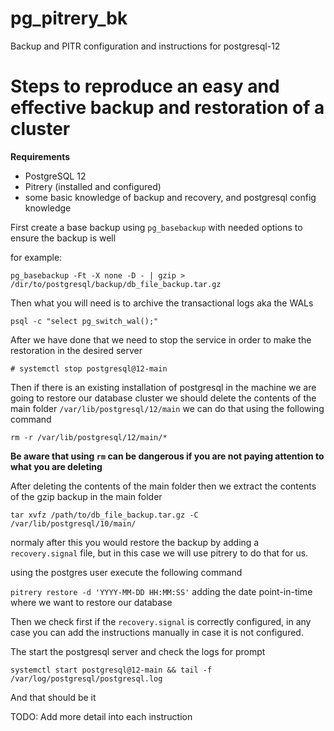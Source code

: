 # pg_pitrery_bk
Backup and PITR configuration and instructions for postgresql-12 

# Steps to reproduce an easy and effective backup and restoration of a cluster

**Requirements**
- PostgreSQL 12
- Pitrery (installed and configured)
- some basic knowledge of backup and recovery, and postgresql config knowledge

First create a base backup using `pg_basebackup` with needed options to ensure the backup is well

for example:

`pg_basebackup -Ft -X none -D - | gzip > /dir/to/postgresql/backup/db_file_backup.tar.gz`

Then what you will need is to archive the transactional logs aka the WALs 

`psql -c "select pg_switch_wal();"`

After we have done that we need to stop the service in order to make the restoration in the desired server

`# systemctl stop postgresql@12-main`

Then if there is an existing installation of postgresql in the machine we are going to restore our database cluster 
we should delete the contents of the main folder `/var/lib/postgresql/12/main` we can do that using the following command

`rm -r /var/lib/postgresql/12/main/*`

**Be aware that using `rm` can be dangerous if you are not paying attention to what you are deleting**

After deleting the contents of the main folder then we extract the contents of the gzip backup in the main folder

`tar xvfz /path/to/db_file_backup.tar.gz -C /var/lib/postgresql/10/main/`

normaly after this you would restore the backup by adding a `recovery.signal` file, but in this case we 
will use pitrery to do that for us.

using the postgres user execute the following command

`pitrery restore -d 'YYYY-MM-DD HH:MM:SS'` adding the date point-in-time where we want to restore our database

Then we check first if the `recovery.signal` is correctly configured, in any case you can add the instructions manually 
in case it is not configured.

The start the postgresql server and check the logs for prompt

`systemctl start postgresql@12-main && tail -f /var/log/postgresql/postgresql.log`

And that should be it

TODO: Add more detail into each instruction
